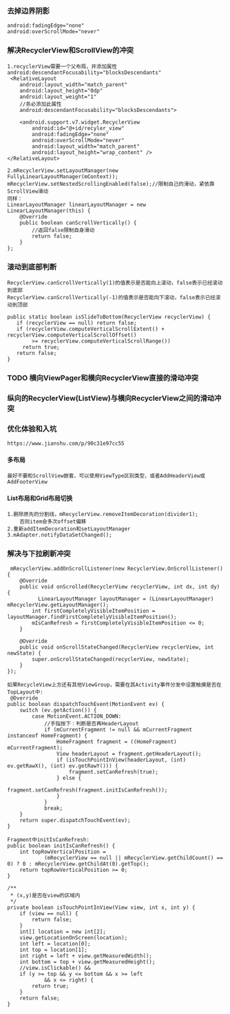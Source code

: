 ### 去掉边界阴影

    android:fadingEdge="none"
    android:overScrollMode="never"
    
### 解决RecyclerView和ScrollView的冲突
    
    1.recyclerView需要一个父布局，并添加属性android:descendantFocusability="blocksDescendants"
     <RelativeLayout
        android:layout_width="match_parent"
        android:layout_height="0dp"
        android:layout_weight="1"
        //务必添加此属性
        android:descendantFocusability="blocksDescendants">

        <android.support.v7.widget.RecyclerView
            android:id="@+id/recyler_view"
            android:fadingEdge="none"
            android:overScrollMode="never"
            android:layout_width="match_parent"
            android:layout_height="wrap_content" />
    </RelativeLayout>

    2.mRecyclerView.setLayoutManager(new FullyLinearLayoutManager(mContext));
    mRecyclerView.setNestedScrollingEnabled(false);//限制自己的滑动，紧依靠ScrollView滑动
    同样：
    LinearLayoutManager linearLayoutManager = new LinearLayoutManager(this) {
        @Override
        public boolean canScrollVertically() {
            //返回false限制自身滑动
            return false;
        }
    };
    
### 滚动到底部判断

    RecyclerView.canScrollVertically(1)的值表示是否能向上滚动，false表示已经滚动到底部
    RecyclerView.canScrollVertically(-1)的值表示是否能向下滚动，false表示已经滚动到顶部
    
    public static boolean isSlideToBottom(RecyclerView recyclerView) {    
       if (recyclerView == null) return false; 
       if (recyclerView.computeVerticalScrollExtent() + recyclerView.computeVerticalScrollOffset() 
            >= recyclerView.computeVerticalScrollRange())   
         return true;  
       return false;
    }



### TODO 横向ViewPager和横向RecyclerView直接的滑动冲突

    
### 纵向的RecyclerView(ListView)与横向RecyclerView之间的滑动冲突

### 优化体验和入坑

    https://www.jianshu.com/p/90c31e97cc55

#### 多布局

    最好不要和ScrollView嵌套，可以使用ViewType区别类型，或者AddHeaderView或
    AddFooterView
    
#### List布局和Grid布局切换

    1.删除原先的分割线，mRecyclerView.removeItemDecoration(divider1);
        否则item会多次offset偏移
    2.重新addItemDecoration和setLayoutManager
    3.mAdapter.notifyDataSetChanged();
    
### 解决与下拉刷新冲突

     mRecyclerView.addOnScrollListener(new RecyclerView.OnScrollListener() {
        @Override
        public void onScrolled(RecyclerView recyclerView, int dx, int dy) {
              LinearLayoutManager layoutManager = (LinearLayoutManager) mRecyclerView.getLayoutManager();
            int firstCompletelyVisibleItemPosition = layoutManager.findFirstCompletelyVisibleItemPosition();
            mIsCanRefresh = firstCompletelyVisibleItemPosition <= 0;
        }
    
        @Override
        public void onScrollStateChanged(RecyclerView recyclerView, int newState) {
            super.onScrollStateChanged(recyclerView, newState);
        }
    });
    
    如果RecycleView上方还有其他ViewGroup，需要在其Activity事件分发中设置触摸是否在TopLayout中:
     @Override
    public boolean dispatchTouchEvent(MotionEvent ev) {
        switch (ev.getAction()) {
            case MotionEvent.ACTION_DOWN:
                //手指按下：判断是否再HeaderLayout
                if (mCurrentFragment != null && mCurrentFragment instanceof HomeFragment) {
                    HomeFragment fragment = ((HomeFragment) mCurrentFragment);
                    View headerLayout = fragment.getHeaderLayout();
                    if (isTouchPointInView(headerLayout, (int) ev.getRawX(), (int) ev.getRawY())) {
                        fragment.setCanRefresh(true);
                    } else {
                        fragment.setCanRefresh(fragment.initIsCanRefresh());
                    }
                }
                break;
        }
        return super.dispatchTouchEvent(ev);
    }
    
    Fragment中initIsCanRefresh:
    public boolean initIsCanRefresh() {
        int topRowVerticalPosition =
                (mRecyclerView == null || mRecyclerView.getChildCount() == 0) ? 0 : mRecyclerView.getChildAt(0).getTop();
        return topRowVerticalPosition >= 0;
    }
    
    /**
     * (x,y)是否在view的区域内
     */
    private boolean isTouchPointInView(View view, int x, int y) {
        if (view == null) {
            return false;
        }
        int[] location = new int[2];
        view.getLocationOnScreen(location);
        int left = location[0];
        int top = location[1];
        int right = left + view.getMeasuredWidth();
        int bottom = top + view.getMeasuredHeight();
        //view.isClickable() &&
        if (y >= top && y <= bottom && x >= left
                && x <= right) {
            return true;
        }
        return false;
    }

    

